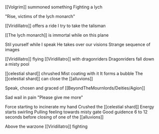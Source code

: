 [[Volgrim]] summoned something
Fighting a lych

"Rise, victims of the lych monarch"

[[Viridillatro]] offers a ride
I try to take the talisman

[[The lych monarch]] is immortal while on this plane

Stil yourself while I speak
He takes over our visions
Strange sequence of images

[[Viridillatro]] flying
[[Viridillatro]] with dragonriders
Dragonriders fall down a misty pool

[[celestial shard]] chrushed
Mist coating with it
It forms a bubble
The [[celestial shard]] can close the [[alluvions]]

Speak, chosen and graced of [[BeyondTheMournlords/Deities/Agion]]

Sad wail in pain
"Please give me more"

Force starting to incinerate my hand
Crushed the [[celestial shard]]
Energy starts swirling
Pulling feeling towards misty gate
Good guidence
6 to 12 seconds before closing of one of the [[alluvions]]

Above the warzone [[Viridillatro]] fighting